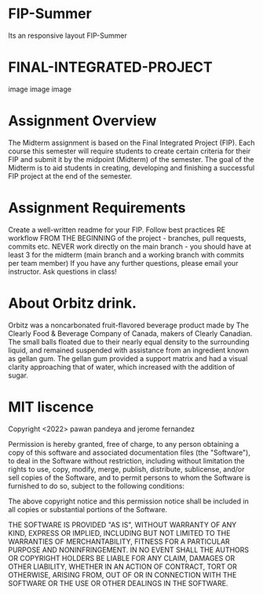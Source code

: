 # FIP-Summer
Its an responsive layout
FIP-Summer
# FINAL-INTEGRATED-PROJECT
image image image

# Assignment Overview
The Midterm assignment is based on the Final Integrated Project (FIP). Each course this semester will require students to create certain criteria for their FIP and submit it by the midpoint (Midterm) of the semester. The goal of the Midterm is to aid students in creating, developing and finishing a successful FIP project at the end of the semester.

# Assignment Requirements
Create a well-written readme for your FIP. Follow best practices RE workflow FROM THE BEGINNING of the project - branches, pull requests, commits etc. NEVER work directly on the main branch - you should have at least 3 for the midterm (main branch and a working branch with commits per team member) If you have any further questions, please email your instructor. Ask questions in class!

# About Orbitz drink.
Orbitz was a noncarbonated fruit-flavored beverage product made by The Clearly Food & Beverage Company of Canada, makers of Clearly Canadian. The small balls floated due to their nearly equal density to the surrounding liquid, and remained suspended with assistance from an ingredient known as gellan gum. The gellan gum provided a support matrix and had a visual clarity approaching that of water, which increased with the addition of sugar.

# MIT liscence
Copyright <2022> pawan pandeya and jerome fernandez

Permission is hereby granted, free of charge, to any person obtaining a copy of this software and associated documentation files (the "Software"), to deal in the Software without restriction, including without limitation the rights to use, copy, modify, merge, publish, distribute, sublicense, and/or sell copies of the Software, and to permit persons to whom the Software is furnished to do so, subject to the following conditions:

The above copyright notice and this permission notice shall be included in all copies or substantial portions of the Software.

THE SOFTWARE IS PROVIDED "AS IS", WITHOUT WARRANTY OF ANY KIND, EXPRESS OR IMPLIED, INCLUDING BUT NOT LIMITED TO THE WARRANTIES OF MERCHANTABILITY, FITNESS FOR A PARTICULAR PURPOSE AND NONINFRINGEMENT. IN NO EVENT SHALL THE AUTHORS OR COPYRIGHT HOLDERS BE LIABLE FOR ANY CLAIM, DAMAGES OR OTHER LIABILITY, WHETHER IN AN ACTION OF CONTRACT, TORT OR OTHERWISE, ARISING FROM, OUT OF OR IN CONNECTION WITH THE SOFTWARE OR THE USE OR OTHER DEALINGS IN THE SOFTWARE.
